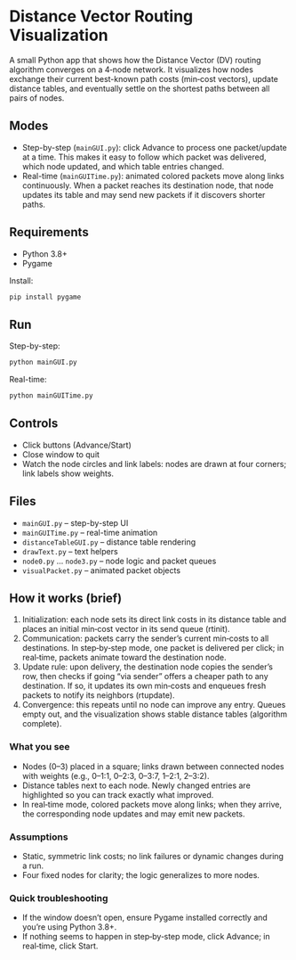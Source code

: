 # Distance Vector Routing Visualization

A small Python app that shows how the Distance Vector (DV) routing algorithm converges on a 4‑node network. It visualizes how nodes exchange their current best-known path costs (min‑cost vectors), update distance tables, and eventually settle on the shortest paths between all pairs of nodes.

## Modes
- Step-by-step (`mainGUI.py`): click Advance to process one packet/update at a time. This makes it easy to follow which packet was delivered, which node updated, and which table entries changed.
- Real-time (`mainGUITime.py`): animated colored packets move along links continuously. When a packet reaches its destination node, that node updates its table and may send new packets if it discovers shorter paths.

## Requirements
- Python 3.8+
- Pygame

Install:
```bash
pip install pygame
```

## Run
Step-by-step:
```bash
python mainGUI.py
```
Real-time:
```bash
python mainGUITime.py
```

## Controls
- Click buttons (Advance/Start)
- Close window to quit
- Watch the node circles and link labels: nodes are drawn at four corners; link labels show weights.

## Files
- `mainGUI.py` – step-by-step UI
- `mainGUITime.py` – real-time animation
- `distanceTableGUI.py` – distance table rendering
- `drawText.py` – text helpers
- `node0.py` … `node3.py` – node logic and packet queues
- `visualPacket.py` – animated packet objects

## How it works (brief)
1) Initialization: each node sets its direct link costs in its distance table and places an initial min‑cost vector in its send queue (rtinit).
2) Communication: packets carry the sender’s current min‑costs to all destinations. In step‑by‑step mode, one packet is delivered per click; in real‑time, packets animate toward the destination node.
3) Update rule: upon delivery, the destination node copies the sender’s row, then checks if going “via sender” offers a cheaper path to any destination. If so, it updates its own min‑costs and enqueues fresh packets to notify its neighbors (rtupdate).
4) Convergence: this repeats until no node can improve any entry. Queues empty out, and the visualization shows stable distance tables (algorithm complete).

### What you see
- Nodes (0–3) placed in a square; links drawn between connected nodes with weights (e.g., 0–1:1, 0–2:3, 0–3:7, 1–2:1, 2–3:2).
- Distance tables next to each node. Newly changed entries are highlighted so you can track exactly what improved.
- In real‑time mode, colored packets move along links; when they arrive, the corresponding node updates and may emit new packets.

### Assumptions
- Static, symmetric link costs; no link failures or dynamic changes during a run.
- Four fixed nodes for clarity; the logic generalizes to more nodes.

### Quick troubleshooting
- If the window doesn’t open, ensure Pygame installed correctly and you’re using Python 3.8+.
- If nothing seems to happen in step‑by‑step mode, click Advance; in real‑time, click Start.


